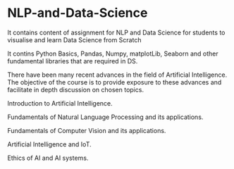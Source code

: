 # NLP-and-Data-Science
It contains content of assignment for NLP and Data Science for students to visualise and learn Data Science from Scratch

It contins Python Basics, Pandas, Numpy, matplotLib, Seaborn and other fundamental libraries that are required in DS.


There have been many recent advances in the field of Artificial Intelligence.
The objective of the course is to provide exposure to these advances and facilitate in depth
discussion on chosen topics.

Introduction to Artificial Intelligence.

Fundamentals of Natural Language Processing and its applications.

Fundamentals of Computer Vision and its applications.

Artificial Intelligence and IoT.

Ethics of AI and AI systems.
